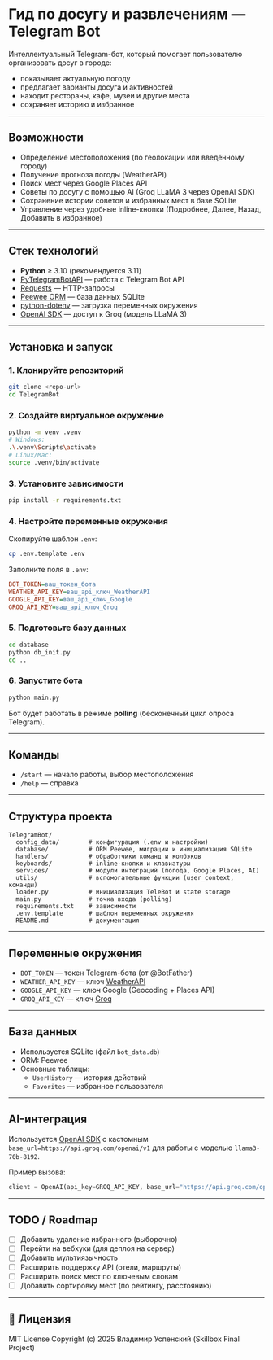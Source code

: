 # Гид по досугу и развлечениям — Telegram Bot

Интеллектуальный Telegram-бот, который помогает пользователю организовать досуг в городе:  
- показывает актуальную погоду  
- предлагает варианты досуга и активностей 
- находит рестораны, кафе, музеи и другие места 
- сохраняет историю и избранное  

---

## Возможности
- Определение местоположения (по геолокации или введённому городу)
- Получение прогноза погоды (WeatherAPI)
- Поиск мест через Google Places API
- Советы по досугу с помощью AI (Groq LLaMA 3 через OpenAI SDK)
- Сохранение истории советов и избранных мест в базе SQLite
- Управление через удобные inline-кнопки (Подробнее, Далее, Назад, Добавить в избранное)

---

## Стек технологий
- **Python** ≥ 3.10 (рекомендуется 3.11)
- [PyTelegramBotAPI](https://github.com/eternnoir/pyTelegramBotAPI) — работа с Telegram Bot API
- [Requests](https://docs.python-requests.org/) — HTTP-запросы
- [Peewee ORM](http://docs.peewee-orm.com/) — база данных SQLite
- [python-dotenv](https://pypi.org/project/python-dotenv/) — загрузка переменных окружения
- [OpenAI SDK](https://pypi.org/project/openai/) — доступ к Groq (модель LLaMA 3)

---

## Установка и запуск

### 1. Клонируйте репозиторий
```bash
git clone <repo-url>
cd TelegramBot
```

### 2. Создайте виртуальное окружение
```bash
python -m venv .venv
# Windows:
.\.venv\Scripts\activate
# Linux/Mac:
source .venv/bin/activate
```

### 3. Установите зависимости
```bash
pip install -r requirements.txt
```

### 4. Настройте переменные окружения
Скопируйте шаблон `.env`:
```bash
cp .env.template .env
```

Заполните поля в `.env`:
```ini
BOT_TOKEN=ваш_токен_бота
WEATHER_API_KEY=ваш_api_ключ_WeatherAPI
GOOGLE_API_KEY=ваш_api_ключ_Google
GROQ_API_KEY=ваш_api_ключ_Groq
```

### 5. Подготовьте базу данных
```bash
cd database
python db_init.py
cd ..
```

### 6. Запустите бота
```bash
python main.py
```

Бот будет работать в режиме **polling** (бесконечный цикл опроса Telegram).

---

## Команды
- `/start` — начало работы, выбор местоположения
- `/help` — справка

---

## Структура проекта
```
TelegramBot/
  config_data/        # конфигурация (.env и настройки)
  database/           # ORM Peewee, миграции и инициализация SQLite
  handlers/           # обработчики команд и колбэков
  keyboards/          # inline-кнопки и клавиатуры
  services/           # модули интеграций (погода, Google Places, AI)
  utils/              # вспомогательные функции (user_context, команды)
  loader.py           # инициализация TeleBot и state storage
  main.py             # точка входа (polling)
  requirements.txt    # зависимости
  .env.template       # шаблон переменных окружения
  README.md           # документация
```

---

## Переменные окружения
- `BOT_TOKEN` — токен Telegram-бота (от @BotFather)
- `WEATHER_API_KEY` — ключ [WeatherAPI](https://www.weatherapi.com/)
- `GOOGLE_API_KEY` — ключ Google (Geocoding + Places API)
- `GROQ_API_KEY` — ключ [Groq](https://console.groq.com/keys)

---

## База данных
- Используется SQLite (файл `bot_data.db`)
- ORM: Peewee
- Основные таблицы:
  - `UserHistory` — история действий
  - `Favorites` — избранное пользователя

---

## AI-интеграция
Используется [OpenAI SDK](https://github.com/openai/openai-python) с кастомным `base_url=https://api.groq.com/openai/v1` для работы с моделью `llama3-70b-8192`.

Пример вызова:
```python
client = OpenAI(api_key=GROQ_API_KEY, base_url="https://api.groq.com/openai/v1")
```

---

## TODO / Roadmap
- [ ] Добавить удаление избранного (выборочно)
- [ ] Перейти на вебхуки (для деплоя на сервер)
- [ ] Добавить мультиязычность
- [ ] Расширить поддержку API (отели, маршруты)
- [ ] Расширить поиск мест по ключевым словам
- [ ] Добавить сортировку мест (по рейтингу, расстоянию)

---

## 📜 Лицензия
MIT License
Copyright (c) 2025 Владимир Успенский (Skillbox Final Project)